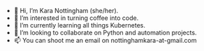- 👋 Hi, I’m Kara Nottingham (she/her).
- 👀 I’m interested in turning coffee into code. 
- 🌱 I’m currently learning all things Kubernetes. 
- 💞️ I’m looking to collaborate on Python and automation projects.
- 📫 You can shoot me an email on nottinghamkara-at-gmail.com

<!---
karanotts/karanotts is a ✨ special ✨ repository because its `README.md` (this file) appears on your GitHub profile.
You can click the Preview link to take a look at your changes.
--->
